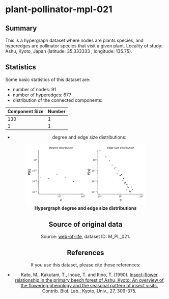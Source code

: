 # plant-pollinator-mpl-021

## Summary

This is a hypergraph dataset where nodes are plants species, and hyperedges are pollinator species that visit a given plant. 
Locality of study: Ashu, Kyoto, Japan (latitude: 35.333333 , longitude: 135.75).

## Statistics
Some basic statistics of this dataset are:
* number of nodes: 91
* number of hyperedges: 677
* distribution of the connected components:
<center>

| Component Size  | Number |
| ----- | ---- |
| 130 | 1 |
|1|1|

* degree and edge size distributions:
<center>
<img src="stats.png" alt="hypergraph statistics" style="width:75%">
</center>
<figcaption align = "center"><b>Hypergraph degree and edge size distributions</b></figcaption>

## Source of original data
Source: [web-of-life](https://www.web-of-life.es/), dataset ID: M_PL_021.

## References
If you use this dataset, please cite these references:
* Kato, M., Kakutani, T., Inoue, T. and Itino, T. (1990). [Insect-flower relationship in the primary beech forest of Ashu, Kyoto: An overview of the flowering phenology and the seasonal pattern of insect visits.](https://repository.kulib.kyoto-u.ac.jp/dspace/bitstream/2433/156101/1/cbl02704_309.pdf) Contrib. Biol. Lab., Kyoto, Univ., 27, 309-375.
